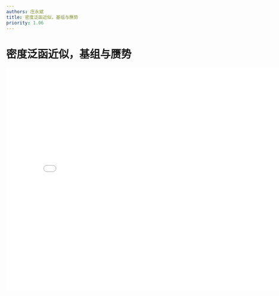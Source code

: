 ```yaml
---
authors: 庄永斌
title: 密度泛函近似，基组与赝势
priority: 1.06
---
```


# 密度泛函近似，基组与赝势

<iframe src="//player.bilibili.com/player.html?aid=842143702&bvid=BV1J54y1y7gB&cid=238141510&page=1" scrolling="no" border="0" frameborder="no" framespacing="0" allowfullscreen="true" height="600" width="800"> </iframe>
